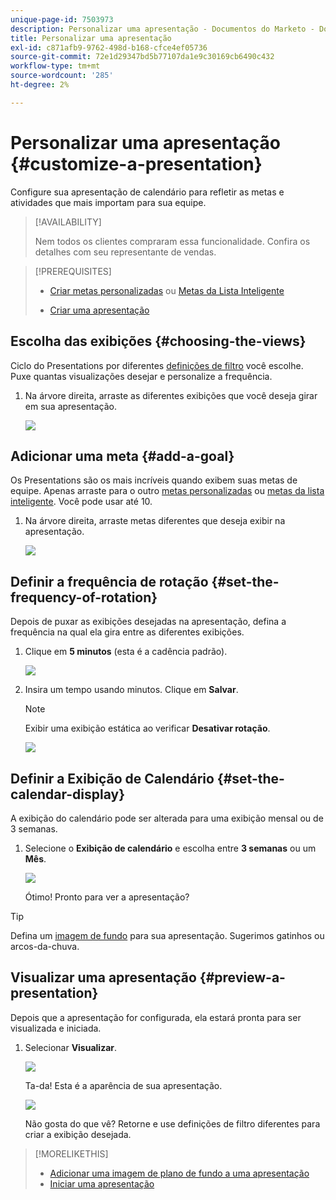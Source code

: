 ```yaml
---
unique-page-id: 7503973
description: Personalizar uma apresentação - Documentos do Marketo - Documentação do produto
title: Personalizar uma apresentação
exl-id: c871afb9-9762-498d-b168-cfce4ef05736
source-git-commit: 72e1d29347bd5b77107da1e9c30169cb6490c432
workflow-type: tm+mt
source-wordcount: '285'
ht-degree: 2%

---
```


# Personalizar uma apresentação {#customize-a-presentation}

Configure sua apresentação de calendário para refletir as metas e atividades que mais importam para sua equipe.

>[!AVAILABILITY]
>
>
>Nem todos os clientes compraram essa funcionalidade. Confira os detalhes com seu representante de vendas.

>[!PREREQUISITES]
>
>* [Criar metas personalizadas](/help/marketo/product-docs/core-marketo-concepts/marketing-calendar/calendar-hd/create-a-custom-goal.md) ou [Metas da Lista Inteligente](/help/marketo/product-docs/core-marketo-concepts/marketing-calendar/calendar-hd/create-a-smart-list-goal.md)
>
>* [Criar uma apresentação](/help/marketo/product-docs/core-marketo-concepts/marketing-calendar/calendar-hd/create-a-presentation.md)


## Escolha das exibições {#choosing-the-views}

Ciclo do Presentations por diferentes [definições de filtro](/help/marketo/product-docs/core-marketo-concepts/marketing-calendar/working-with-the-calendar/filtering-the-marketing-calendar.md) você escolhe. Puxe quantas visualizações desejar e personalize a frequência.

1. Na árvore direita, arraste as diferentes exibições que você deseja girar em sua apresentação.

   ![](assets/image2015-3-18-13-3a6-3a10.png)

## Adicionar uma meta {#add-a-goal}

Os Presentations são os mais incríveis quando exibem suas metas de equipe. Apenas arraste para o outro [metas personalizadas](/help/marketo/product-docs/core-marketo-concepts/marketing-calendar/calendar-hd/create-a-custom-goal.md) ou [metas da lista inteligente](/help/marketo/product-docs/core-marketo-concepts/marketing-calendar/calendar-hd/create-a-smart-list-goal.md). Você pode usar até 10.

1. Na árvore direita, arraste metas diferentes que deseja exibir na apresentação.

   ![](assets/image2015-3-24-14-3a23-3a26.png)

## Definir a frequência de rotação {#set-the-frequency-of-rotation}

Depois de puxar as exibições desejadas na apresentação, defina a frequência na qual ela gira entre as diferentes exibições.

1. Clique em **5 minutos** (esta é a cadência padrão).

   ![](assets/image2015-3-18-13-3a17-3a29.png)

1. Insira um tempo usando minutos. Clique em **Salvar**.

   >[!NOTE]
   >
   >Exibir uma exibição estática ao verificar **Desativar rotação**.

   ![](assets/image2015-3-18-13-3a22-3a18.png)

## Definir a Exibição de Calendário {#set-the-calendar-display}

A exibição do calendário pode ser alterada para uma exibição mensal ou de 3 semanas.

1. Selecione o **Exibição de calendário** e escolha entre **3 semanas** ou um **Mês**.

   ![](assets/image2015-3-18-13-3a27-3a37.png)

   Ótimo! Pronto para ver a apresentação?

>[!TIP]
>
>Defina um [imagem de fundo](/help/marketo/product-docs/core-marketo-concepts/marketing-calendar/calendar-hd/add-a-background-image-to-a-presentation.md) para sua apresentação. Sugerimos gatinhos ou arcos-da-chuva.

## Visualizar uma apresentação {#preview-a-presentation}

Depois que a apresentação for configurada, ela estará pronta para ser visualizada e iniciada.

1. Selecionar **Visualizar**.

   ![](assets/image2015-3-18-13-3a37-3a55.png)

   Ta-da! Esta é a aparência de sua apresentação.

   ![](assets/image2015-3-24-14-3a29-3a29.png)

   Não gosta do que vê? Retorne e use definições de filtro diferentes para criar a exibição desejada.

>[!MORELIKETHIS]
>
>* [Adicionar uma imagem de plano de fundo a uma apresentação](/help/marketo/product-docs/core-marketo-concepts/marketing-calendar/calendar-hd/add-a-background-image-to-a-presentation.md)
>* [Iniciar uma apresentação](/help/marketo/product-docs/core-marketo-concepts/marketing-calendar/calendar-hd/launch-a-presentation.md)

